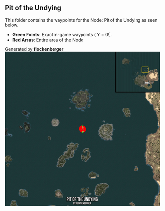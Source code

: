 ## Pit of the Undying
This folder contains the waypoints for the Node: Pit of the Undying as seen below.

- **Green Points**: Exact in-game waypoints ( Y = 0!).
- **Red Areas**: Entire area of the Node

Generated by **flockenberger**
![by_flockenberger](./Preview.webp)
